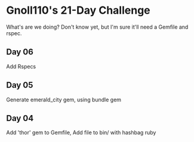 # Gnoll110's 21-Day Challenge

What's are we doing? Don't know yet, but I'm sure it'll need a Gemfile and rspec.

## Day 06

Add Rspecs

## Day 05

Generate emerald_city gem, using bundle gem

## Day 04

Add 'thor' gem to Gemfile, Add file to bin/ with hashbag ruby
